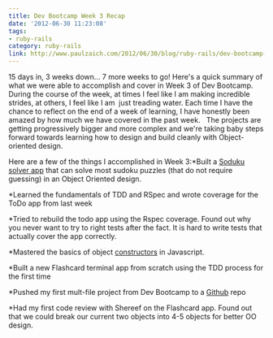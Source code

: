 ```yaml
---
title: Dev Bootcamp Week 3 Recap
date: '2012-06-30 11:23:08'
tags:
- ruby-rails
category: ruby-rails
link: http://www.paulzaich.com/2012/06/30/blog/ruby-rails/dev-bootcamp-week-3-recap/
---
```


15 days in, 3 weeks down... 7 more weeks to go! Here's a quick summary of what we were able to accomplish and cover in Week 3 of Dev Bootcamp. During the course of the week, at times I feel like I am making incredible strides, at others, I feel like I am  just treading water. Each time I have the chance to reflect on the end of a week of learning, I have honestly been amazed by how much we have covered in the past week.   The projects are getting progressively bigger and more complex and we're taking baby steps forward towards learning how to design and build cleanly with Object-oriented design.

Here are a few of the things I accomplished in Week 3:*Built a
[Soduku solver app](https://gist.github.com/2992741) that can solve most sudoku puzzles (that do not require guessing) in an Object Oriented design.


*Learned the fundamentals of TDD and RSpec and wrote coverage for the ToDo app from last week


*Tried to rebuild the todo app using the Rspec coverage. Found out why you never want to try to right tests after the fact. It is hard to write tests that actually cover the app correctly.


*Mastered the basics of object
[constructors](http://www.paulzaich.com/2012/06/27/js/defining-constructor-javascript/) in Javascript.


*Built a new Flashcard terminal app from scratch using the TDD process for the first time


*Pushed my first mult-file project from Dev Bootcamp to a
[Github](https://github.com/pzaich/flashcard_app) repo


*Had my first code review with Shereef on the Flashcard app. Found out that we could break our current two objects into 4-5 objects for better OO design.
